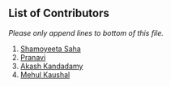 ## List of Contributors

_Please only append lines to bottom of this file._

1. [Shamoyeeta Saha]()
2. [Pranavi]()
3. [Akash Kandadamy](https://akashk.vercel.app/)
4. [Mehul Kaushal]()
